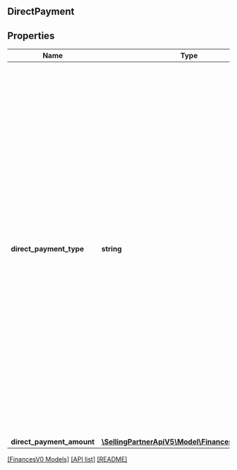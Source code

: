 ## DirectPayment

## Properties

Name | Type | Description | Notes
------------ | ------------- | ------------- | -------------
**direct_payment_type** | **string** | The type of payment.<br><br>Possible values:<br><br>* StoredValueCardRevenue - The amount that is deducted from the seller's account because the seller received money through a stored value card.<br><br>* StoredValueCardRefund - The amount that Amazon returns to the seller if the order that is bought using a stored value card is refunded.<br><br>* PrivateLabelCreditCardRevenue - The amount that is deducted from the seller's account because the seller received money through a private label credit card offered by Amazon.<br><br>* PrivateLabelCreditCardRefund - The amount that Amazon returns to the seller if the order that is bought using a private label credit card offered by Amazon is refunded.<br><br>* CollectOnDeliveryRevenue - The COD amount that the seller collected directly from the buyer.<br><br>* CollectOnDeliveryRefund - The amount that Amazon refunds to the buyer if an order paid for by COD is refunded. | [optional]
**direct_payment_amount** | [**\SellingPartnerApiV5\Model\FinancesV0\Currency**](Currency.md) |  | [optional]

[[FinancesV0 Models]](../) [[API list]](../../Api) [[README]](../../../README.md)
